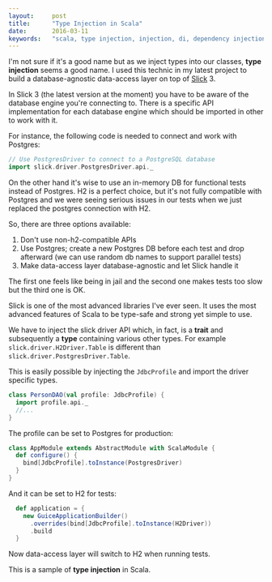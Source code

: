 ```yaml
---
layout:		post
title:		"Type Injection in Scala"
date:		2016-03-11
keywords:	"scala, type injection, injection, di, dependency injection, slick, database-agnostic, data-access"
---
```


I'm not sure if it's a good name but as we inject types into our classes, **type injection** seems a good name. I used this technic in my latest project to build a database-agnostic data-access layer on top of [Slick](http://slick.typesafe.com/) 3.

<!--more-->

In Slick 3 (the latest version at the moment) you have to be aware of the database engine you're connecting to. There is a specific API implementation for each database engine which should be imported in other to work with it.

For instance, the following code is needed to connect and work with Postgres:

```scala
// Use PostgresDriver to connect to a PostgreSQL database
import slick.driver.PostgresDriver.api._
```

On the other hand it's wise to use an in-memory DB for functional tests instead of Postgres. H2 is a perfect choice, but it's not fully compatible with Postgres and we were seeing serious issues in our tests when we just replaced the postgres connection with H2.

So, there are three options available:

1. Don't use non-h2-compatible APIs
2. Use Postgres; create a new Postgres DB before each test and drop afterward (we can use random db names to support parallel tests)
3. Make data-access layer database-agnostic and let Slick handle it

The first one feels like being in jail and the second one makes tests too slow but the third one is OK.

Slick is one of the most advanced libraries I've ever seen. It uses the most advanced features of Scala to be type-safe and strong yet simple to use.

We have to inject the slick driver API which, in fact, is a **trait** and subsequently a **type** containing various other types. For example `slick.driver.H2Driver.Table` is different than `slick.driver.PostgresDriver.Table`.

This is easily possible by injecting the `JdbcProfile` and import the driver specific types.

```scala
class PersonDAO(val profile: JdbcProfile) {
  import profile.api._
  //...
}
```

The profile can be set to Postgres for production:

```scala
class AppModule extends AbstractModule with ScalaModule {
  def configure() {
    bind[JdbcProfile].toInstance(PostgresDriver)
  }
}
```

And it can be set to H2 for tests:

```scala
  def application = {
    new GuiceApplicationBuilder()
      .overrides(bind[JdbcProfile].toInstance(H2Driver))
      .build
  }
```

Now data-access layer will switch to H2 when running tests. 

This is a sample of **type injection** in Scala.
